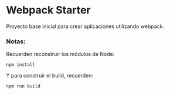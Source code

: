 # Webpack Starter

Proyecto base inicial para crear aplicaciones utilizando webpack.

### Notas:

Recuerden reconstruir los módulos de Node:
```
npm install
```

Y para construir el build, recuerden:
```
npm run build
```
